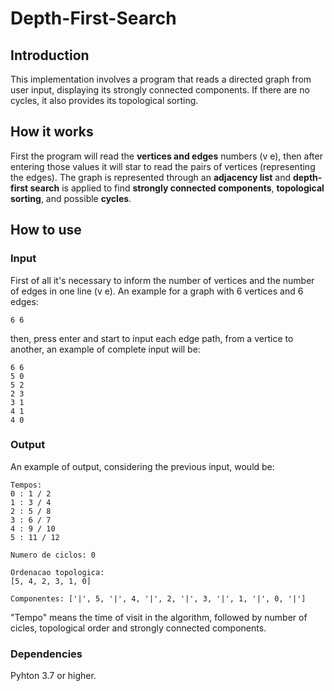 # Depth-First-Search

## Introduction

This implementation involves a program that reads a <a href="https://en.wikipedia.org/wiki/Directed_graph" style="text-decoration: none;">directed graph</a> from user input, displaying its <a href="https://en.wikipedia.org/wiki/Strongly_connected_component" style="text-decoration: none;">strongly connected components</a>. If there are no cycles, it also provides its <a href="https://en.wikipedia.org/wiki/Topological_sorting" style="text-decoration: none;">topological sorting</a>.

## How it works
First the program will read the <b>vertices and edges</b> numbers (v e), then after entering those values it will star to read the pairs of vertices (representing the edges). The graph is represented through an <b>adjacency list</b> and <b>depth-first search</b> is applied to find <b>strongly connected components</b>, <b>topological sorting</b>, and possible <b>cycles</b>.

## How to use

### Input
First of all it's necessary to inform the number of vertices and the number of edges in one line (v e). An example for a graph with 6 vertices and 6 edges:

```
6 6
```
then, press enter and start to input each edge path, from a vertice to another, an example of complete input will be:

```
6 6 
5 0
5 2
2 3
3 1
4 1
4 0
```

### Output

An example of output, considering the previous input, would be:

```
Tempos:
0 : 1 / 2
1 : 3 / 4
2 : 5 / 8
3 : 6 / 7
4 : 9 / 10
5 : 11 / 12

Numero de ciclos: 0

Ordenacao topologica:
[5, 4, 2, 3, 1, 0]

Componentes: ['|', 5, '|', 4, '|', 2, '|', 3, '|', 1, '|', 0, '|']

```
"Tempo" means the time of visit in the algorithm, followed by number of cicles,  topological order and strongly connected components.

### Dependencies

Pyhton 3.7 or higher.
